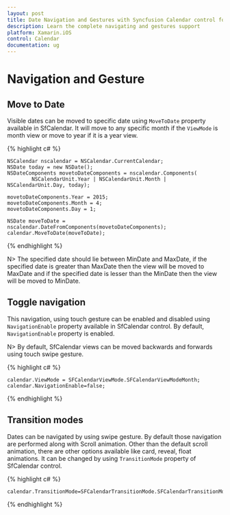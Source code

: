 ```yaml
---
layout: post
title: Date Navigation and Gestures with Syncfusion Calendar control for Xamarin.iOS
description: Learn the complete navigating and gestures support
platform: Xamarin.iOS
control: Calendar
documentation: ug
---
```


# Navigation and Gesture

## Move to Date 

Visible dates can be moved to specific date using `MoveToDate` property available in SfCalendar. It will move to any specific month if the `ViewMode` is month view or move to year if it is a year view.

{% highlight c# %}

	NSCalendar nscalendar = NSCalendar.CurrentCalendar;
    NSDate today = new NSDate();
    NSDateComponents movetoDateComponents = nscalendar.Components(
            NSCalendarUnit.Year | NSCalendarUnit.Month | NSCalendarUnit.Day, today);
    
    movetoDateComponents.Year = 2015;
    movetoDateComponents.Month = 4;
    movetoDateComponents.Day = 1;

    NSDate moveToDate = nscalendar.DateFromComponents(movetoDateComponents);
    calendar.MoveToDate(moveToDate);


{% endhighlight %}

N>  The specified date should lie between MinDate and MaxDate, if the specified date is greater than MaxDate then the view will be moved to MaxDate and if the specified date is lesser than the MinDate then the view will be moved to MinDate.

## Toggle  navigation

This navigation, using touch gesture can be enabled and disabled using `NavigationEnable` property available in SfCalendar control. By default, `NavigationEnable` property is enabled.

N> By default, SfCalendar views can be moved backwards and forwards using touch swipe gesture. 

{% highlight c# %}

    calendar.ViewMode = SFCalendarViewMode.SFCalendarViewModeMonth;
	calendar.NavigationEnable=false;

{% endhighlight %}

## Transition modes

Dates can be navigated by using swipe gesture. By default those navigation are performed along with Scroll animation. Other than the default scroll animation, there are other options available like card, reveal, float animations. It can be changed by using `TransitionMode` property of SfCalendar control.

{% highlight c# %}

    calendar.TransitionMode=SFCalendarTransitionMode.SFCalendarTransitionModeCard;
	
{% endhighlight %}

